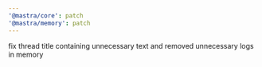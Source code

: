 ```yaml
---
'@mastra/core': patch
'@mastra/memory': patch
---
```


fix thread title containing unnecessary text and removed unnecessary logs in memory
